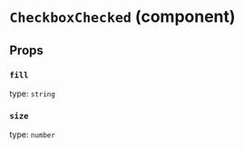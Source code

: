 `CheckboxChecked` (component)
=============================



Props
-----

### `fill`

type: `string`


### `size`

type: `number`

